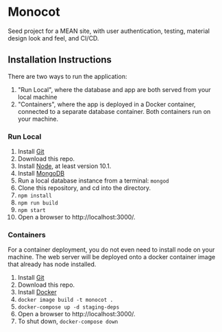 # Monocot

Seed project for a MEAN site, with user authentication, testing, material design
look and feel, and CI/CD.

## Installation Instructions

There are two ways to run the application:

1. "Run Local", where the database and app are both served from your local
   machine
1. "Containers", where the app is deployed in a Docker container, connected to a
   separate database container. Both containers run on your machine.

### Run Local

1. Install [Git](https://git-scm.com/downloads)
1. Download this repo.
1. Install [Node](https://nodejs.org/en/download/), at least version 10.1.
1. Install [MongoDB](https://docs.mongodb.com/manual/installation/)
1. Run a local database instance from a terminal: `mongod`
1. Clone this repository, and cd into the directory.
1. `npm install`
1. `npm run build`
1. `npm start`
1. Open a browser to http://localhost:3000/.

### Containers

For a container deployment, you do not even need to install node on your
machine. The web server will be deployed onto a docker container image that
already has node installed.

1. Install [Git](https://git-scm.com/downloads)
1. Download this repo.
1. Install [Docker](https://docs.docker.com/install/)
1. `docker image build -t monocot .`
1. `docker-compose up -d staging-deps`
1. Open a browser to http://localhost:3000/.
1. To shut down, `docker-compose down`

